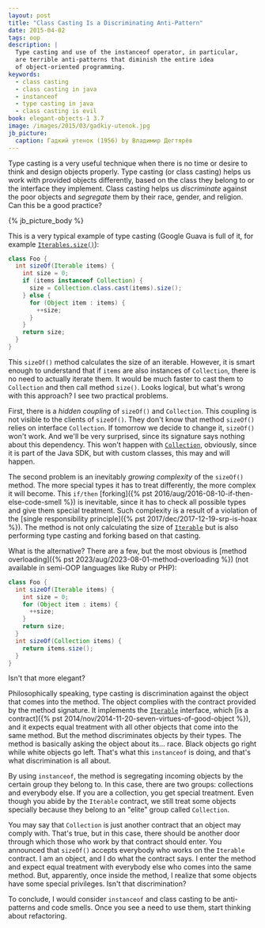```yaml
---
layout: post
title: "Class Casting Is a Discriminating Anti-Pattern"
date: 2015-04-02
tags: oop
description: |
  Type casting and use of the instanceof operator, in particular,
  are terrible anti-patterns that diminish the entire idea
  of object-oriented programming.
keywords:
  - class casting
  - class casting in java
  - instanceof
  - type casting in java
  - class casting is evil
book: elegant-objects-1 3.7
image: /images/2015/03/gadkiy-utenok.jpg
jb_picture:
  caption: Гадкий утенок (1956) by Владимир Дегтярёв
---
```


Type casting is a very useful technique when there is no time
or desire to think and design objects properly. Type casting (or
class casting) helps us work with provided objects differently,
based on the class they belong to or the interface they implement. Class
casting helps us _discriminate_ against the poor objects and _segregate_
them by their race, gender, and religion. Can this be a good practice?

<!--more-->

{% jb_picture_body %}

This is a very typical example of type casting (Google Guava is full
of it, for example
[`Iterables.size()`](https://github.com/google/guava/blob/v18.0/guava/src/com/google/common/collect/Iterables.java#L104-L111)):

```java
class Foo {
  int sizeOf(Iterable items) {
    int size = 0;
    if (items instanceof Collection) {
      size = Collection.class.cast(items).size();
    } else {
      for (Object item : items) {
        ++size;
      }
    }
    return size;
  }
}
```

This `sizeOf()`  method calculates the size of an iterable. However, it
is smart enough to understand that if `items` are also instances of `Collection`,
there is no need to actually iterate them. It would be much faster to
cast them to `Collection` and then call method `size()`. Looks logical,
but what's wrong with this approach? I see two practical problems.

First, there is a _hidden coupling_ of `sizeOf()` and `Collection`. This
coupling is not visible to the clients of `sizeOf()`. They don't know that
method `sizeOf()` relies on interface `Collection`. If tomorrow we decide
to change it, `sizeOf()` won't work. And we'll be very surprised, since
its signature says nothing about this dependency. This won't happen with
[`Collection`](https://docs.oracle.com/javase/8/docs/api/java/util/Collection.html),
obviously, since it is part of the Java SDK, but with custom
classes, this may and will happen.

The second problem is an inevitably _growing complexity_ of the `sizeOf()` method. The
more special types it has to treat differently, the more complex it will become.
This `if/then` [forking]({% pst 2016/aug/2016-08-10-if-then-else-code-smell %})
is inevitable, since it has to check all possible
types and give them special treatment. Such complexity is a result
of a violation of the [single responsibility principle]({% pst 2017/dec/2017-12-19-srp-is-hoax %}). The method is not
only calculating the size of [`Iterable`](https://docs.oracle.com/javase/8/docs/api/java/lang/Iterable.html) but is also performing type
casting and forking based on that casting.

What is the alternative? There are a few, but the most obvious
is [method overloading]({% pst 2023/aug/2023-08-01-method-overloading %})
(not available in semi-OOP languages like Ruby or PHP):

```java
class Foo {
  int sizeOf(Iterable items) {
    int size = 0;
    for (Object item : items) {
      ++size;
    }
    return size;
  }
  int sizeOf(Collection items) {
    return items.size();
  }
}
```

Isn't that more elegant?

Philosophically speaking, type casting is discrimination  against the object
that comes into the method. The object complies with the contract provided by the
method signature. It implements the [`Iterable`](https://docs.oracle.com/javase/8/docs/api/java/lang/Iterable.html) interface, which
[is a contract]({% pst 2014/nov/2014-11-20-seven-virtues-of-good-object %}),
and it expects equal treatment with all other objects that come into
the same method. But the method discriminates objects by their types.
The method is basically asking the object about its... race. Black
objects go right while white objects go left. That's what this `instanceof`
is doing, and that's what discrimination is all about.

By using `instanceof`, the method is segregating incoming objects by the
certain group they belong to. In this case, there are two groups: collections
and everybody else. If you are a collection, you get special treatment.
Even though you abide by the `Iterable` contract, we still treat some objects
specially because they belong to an "elite" group called `Collection`.

You may say that `Collection` is just another contract that an object may
comply with. That's true, but in this case, there should be another door through
which those who work by that contract should enter. You announced that
`sizeOf()` accepts everybody who works on the `Iterable` contract. I am an object,
and I do what the contract says. I enter the method and expect
equal treatment with everybody else who comes into the same method.
But, apparently, once inside the method, I realize that some objects have
some special privileges. Isn't that discrimination?

To conclude, I would consider `instanceof` and class casting to be
anti-patterns and code smells. Once you see a need to use them,
start thinking about refactoring.
